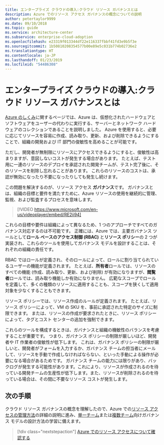 ```yaml
---
title: エンタープライズ クラウドの導入:クラウド リソース ガバナンスとは
description: Azure でのリソース アクセス ガバナンスの概念についての説明
author: petertaylor9999
ms.date: 09/10/2018
ms.topic: guide
ms.service: architecture-center
ms.subservice: enterprise-cloud-adoption
ms.openlocfilehash: e23319f013344df22e116337fbbf41fd3e9b5f3e
ms.sourcegitcommit: 1b50810208354577b00e89e5c031b774b02736e2
ms.translationtype: HT
ms.contentlocale: ja-JP
ms.lasthandoff: 01/23/2019
ms.locfileid: "54486308"
---
```

# <a name="enterprise-cloud-adoption-what-is-cloud-resource-governance"></a>エンタープライズ クラウドの導入:クラウド リソース ガバナンスとは

[Azure のしくみ](what-is-azure.md)に関するページでは、Azure は、仮想化されたハードウェアとソフトウェアをユーザーの代わりに実行する、サーバーとネットワーク ハードウェアのコレクションであることを説明しました。 Azure を使用すると、必要に応じてリソースを容易に作成、読み取り、更新、および削除できるようにすることで、組織の開発および IT 部門の俊敏性を高めることが可能です。

ただし、開発者が無制限にリソースにアクセスできるようにすると、俊敏性は高まりますが、意図しないコストが発生する場合があります。 たとえば、テスト用に一連のリソースのデプロイを承認された開発チームが、テスト完了後に、そのリソースを削除し忘れることがあります。 これらのリソースのコストは、承認が無効になったり不要になったりしても発生し続けます。 

この問題を解決するのが、リソース アクセス **ガバナンス**です。 ガバナンスとは、組織の目標と要件を満たすために、Azure リソースの使用を継続的に管理、監視、および監査するプロセスを意味します。 

> [!VIDEO https://www.microsoft.com/en-us/videoplayer/embed/RE2ii94] 

これらの目標や要件は組織によって異なるため、1 つのアプローチですべてのガバナンス対応するのは不可能です。 正確には、Azure では、主要ガバナンス ツールとして**ロール ベースのアクセス制御 (RBAC)** と**リソース ポリシー**の 2 つが実装され、これらのツールを使用してガバナンス モデルを設計することは、それぞれの組織の責任です。

RBAC ではロールが定義され、そのロールによって、ロールに割り当てられているユーザーの機能が定義されます。 たとえば、**所有者**ロールでは、リソースのすべての機能 (作成、読み取り、更新、および削除) が有効になりますが、**閲覧者**ロールでは、読み取り機能しか有効になりません。 広範なスコープでロールを定義して、多くの種類のリソースに適用することも、スコープを狭くして適用対象を少なくすることもできます。 

リソース ポリシーでは、リソース作成のルールが定義されます。 たとえば、リソース ポリシーによって、VM の SKU を、事前に承認された特定のサイズに制限できます。 または、リソースの作成が要求されたときに、リソース ポリシーによって、タグとコスト センターの追加を強制できます。 

これらのツールを構成するときは、ガバナンスと組織の機敏性のバランスを考慮することが重要です。 つまり、ガバナンス ポリシーの制限が厳しいほど、開発者や IT 作業者の俊敏性が低下します。 これは、ガバナンス ポリシーの制限が厳しいと、開発者がフォームを入力するか、ガバナンス チームの担当者にメールして、リソースを手動で作成しなければならない、といった手動による操作が必要になる場合があるためです。 ガバナンス チームの能力には限りがあり、バックログが発生する可能性があります。これにより、リソースが作成されるのを待っている開発チームの生産性が低下します。また、リソースが削除されるのを待っている場合は、その間に不要なリソース コストが発生します。

## <a name="next-steps"></a>次の手順

クラウド リソース ガバナンスの概念を理解したので、Azure での[リソース アクセスの管理方法](azure-resource-access.md)の詳細の説明に進み、[単一チーム](../governance/governance-single-team.md)または[複数チーム](../governance/governance-multiple-teams.md)向けガバナンス モデルの設計方法の学習に備えます。

> [!div class="nextstepaction"]
> [Azure でのリソース アクセスについて確認する](azure-resource-access.md)
